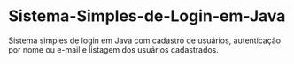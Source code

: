 # Sistema-Simples-de-Login-em-Java
Sistema simples de login em Java com cadastro de usuários, autenticação por nome ou e-mail e listagem dos usuários cadastrados.
